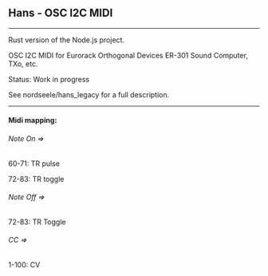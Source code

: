 ## Hans - OSC I2C MIDI 

*******************************************
Rust version of the Node.js project. 

OSC I2C MIDI for Eurorack Orthogonal Devices ER-301 Sound Computer, TXo, etc. 

Status: Work in progress

See nordseele/hans_legacy for a full description.
*******************************************

#### Midi mapping:

###### Note On => 
60-71: TR pulse

72-83: TR toggle

###### Note Off => 
72-83: TR Toggle

###### CC => 
1-100: CV